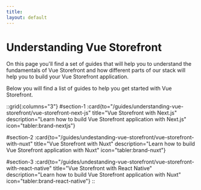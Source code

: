 ```yaml
---
title: 
layout: default
---
```


# Understanding Vue Storefront

On this page you'll find a set of guides that will help you to understand the fundamentals of Vue Storefront and how different parts of our stack will help you to build your Vue Storefront application. 

Below you will find a list of guides to help you get started with Vue Storefront. 

::grid{:columns="3"}
#section-1
:card{to="/guides/understanding-vue-storefront/vue-storefront-next-js" title="Vue Storefront with Next.js" description="Learn how to build Vue Storefront application with Next.js" icon="tabler:brand-nextjs"}

#section-2
:card{to="/guides/undestanding-vue-storefront/vue-storefront-with-nuxt" title="Vue Storefront with Nuxt" description="Learn how to build Vue Storefront application with Nuxt" icon="tabler:brand-nuxt"}

#section-3
:card{to="/guides/undestanding-vue-storefront/vue-storefront-with-react-native" title="Vue Storefront with React Native" description="Learn how to build Vue Storefront application with Nuxt" icon="tabler:brand-react-native"}
::